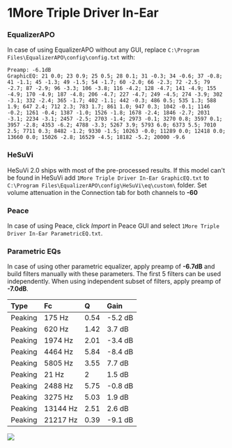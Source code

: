 # 1More Triple Driver In-Ear

### EqualizerAPO
In case of using EqualizerAPO without any GUI, replace `C:\Program Files\EqualizerAPO\config\config.txt`
with:
```
Preamp: -6.1dB
GraphicEQ: 21 0.0; 23 0.9; 25 0.5; 28 0.1; 31 -0.3; 34 -0.6; 37 -0.8; 41 -1.1; 45 -1.3; 49 -1.5; 54 -1.7; 60 -2.0; 66 -2.3; 72 -2.5; 79 -2.7; 87 -2.9; 96 -3.3; 106 -3.8; 116 -4.2; 128 -4.7; 141 -4.9; 155 -4.9; 170 -4.9; 187 -4.8; 206 -4.7; 227 -4.7; 249 -4.5; 274 -3.9; 302 -3.1; 332 -2.4; 365 -1.7; 402 -1.1; 442 -0.3; 486 0.5; 535 1.3; 588 1.9; 647 2.4; 712 2.3; 783 1.7; 861 1.0; 947 0.3; 1042 -0.1; 1146 -0.2; 1261 -0.4; 1387 -1.0; 1526 -1.8; 1678 -2.4; 1846 -2.7; 2031 -3.1; 2234 -3.1; 2457 -2.5; 2703 -1.4; 2973 -0.1; 3270 0.8; 3597 0.1; 3957 -2.8; 4353 -6.2; 4788 -3.3; 5267 3.9; 5793 6.0; 6373 5.5; 7010 2.5; 7711 0.3; 8482 -1.2; 9330 -1.5; 10263 -0.0; 11289 0.0; 12418 0.0; 13660 0.0; 15026 -2.8; 16529 -4.5; 18182 -5.2; 20000 -9.6
```

### HeSuVi
HeSuVi 2.0 ships with most of the pre-processed results. If this model can't be found in HeSuVi add
`1More Triple Driver In-Ear GraphicEQ.txt` to `C:\Program Files\EqualizerAPO\config\HeSuVi\eq\custom\` folder.
Set volume attenuation in the Connection tab for both channels to **-60**

### Peace
In case of using Peace, click *Import* in Peace GUI and select `1More Triple Driver In-Ear ParametricEQ.txt`.

### Parametric EQs
In case of using other parametric equalizer, apply preamp of **-6.7dB** and build filters manually
with these parameters. The first 5 filters can be used independently.
When using independent subset of filters, apply preamp of **-7.0dB**.

| Type    | Fc       |    Q | Gain    |
|:--------|:---------|:-----|:--------|
| Peaking | 175 Hz   | 0.54 | -5.2 dB |
| Peaking | 620 Hz   | 1.42 | 3.7 dB  |
| Peaking | 1974 Hz  | 2.01 | -3.4 dB |
| Peaking | 4464 Hz  | 5.84 | -8.4 dB |
| Peaking | 5805 Hz  | 3.55 | 7.7 dB  |
| Peaking | 21 Hz    | 2    | 1.5 dB  |
| Peaking | 2488 Hz  | 5.75 | -0.8 dB |
| Peaking | 3275 Hz  | 5.03 | 1.9 dB  |
| Peaking | 13144 Hz | 2.51 | 2.6 dB  |
| Peaking | 21217 Hz | 0.39 | -9.1 dB |

![](https://raw.githubusercontent.com/jaakkopasanen/AutoEq/master/results/rtings/sbaf-serious/1More%20Triple%20Driver%20In-Ear/1More%20Triple%20Driver%20In-Ear.png)